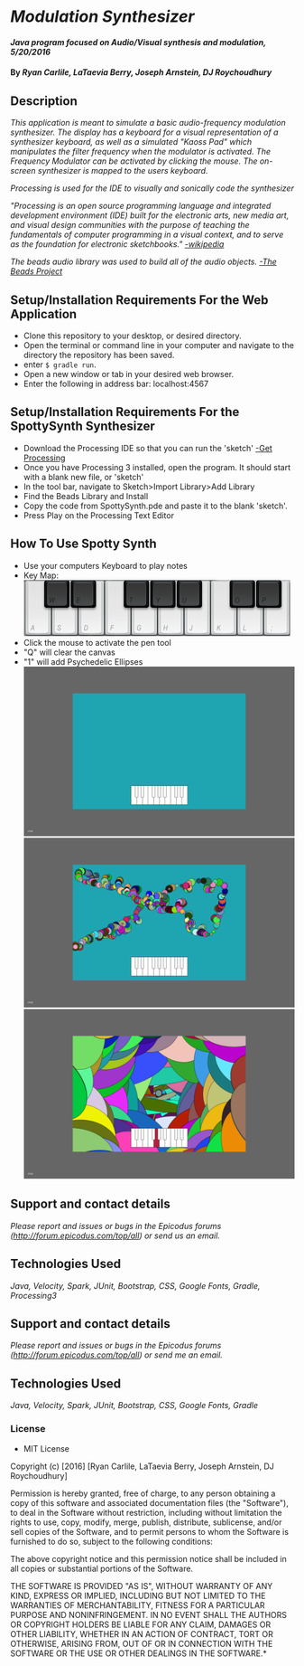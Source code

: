 # _Modulation Synthesizer_

#### _Java program focused on Audio/Visual synthesis and modulation, 5/20/2016_

#### By _**Ryan Carlile, LaTaevia Berry, Joseph Arnstein, DJ Roychoudhury**_

## Description

_This application is meant to simulate a basic audio-frequency modulation synthesizer. The display has a keyboard for a visual representation of a synthesizer keyboard, as well as a simulated "Kaoss Pad" which manipulates the filter frequency when the modulator is activated. The Frequency Modulator can be activated by clicking the mouse. The on-screen synthesizer is mapped to the users keyboard._

_Processing is used for the IDE to visually and sonically code the synthesizer_

_"Processing is an open source programming language and integrated development environment (IDE) built for the electronic arts, new media art, and visual design communities with the purpose of teaching the fundamentals of computer programming in a visual context, and to serve as the foundation for electronic sketchbooks." [-wikipedia](https://en.wikipedia.org/wiki/Processing_(programming_language))_

_The beads audio library was used to build all of the audio objects. [-The Beads Project](http://www.beadsproject.net/)_


## Setup/Installation Requirements For the Web Application

* Clone this repository to your desktop, or desired directory.
* Open the terminal or command line in your computer and navigate to the directory the repository has been saved.
* enter `$ gradle run`.
* Open a new window or tab in your desired web browser.
* Enter the following in address bar: localhost:4567

## Setup/Installation Requirements For the SpottySynth Synthesizer
* Download the Processing IDE so that you can run the 'sketch' [-Get Processing](https://processing.org/download/)
* Once you have Processing 3 installed, open the program. It should start with a blank new file, or 'sketch'
* In the tool bar, navigate to Sketch>Import Library>Add Library
* Find the Beads Library and Install
* Copy the code from SpottySynth.pde and paste it to the blank 'sketch'.
* Press Play on the Processing Text Editor
## How To Use Spotty Synth
* Use your computers Keyboard to play notes
* Key Map:
![Key Map](keyMap.jpg)
* Click the mouse to activate the pen tool
* "Q" will clear the canvas
* "1" will add Psychedelic Ellipses
![Set Up](spottySetUp.png)
![Pen](pen.png)
![Ellipses](spottypsych.png)
## Support and contact details

_Please report and issues or bugs in the Epicodus forums (http://forum.epicodus.com/top/all) or send us an email._

## Technologies Used

_Java, Velocity, Spark, JUnit, Bootstrap, CSS, Google Fonts, Gradle, Processing3_



## Support and contact details

_Please report and issues or bugs in the Epicodus forums (http://forum.epicodus.com/top/all) or send me an email._

## Technologies Used

_Java, Velocity, Spark, JUnit, Bootstrap, CSS, Google Fonts, Gradle_

### License

* MIT License

Copyright (c) [2016] [Ryan Carlile, LaTaevia Berry, Joseph Arnstein, DJ Roychoudhury]

Permission is hereby granted, free of charge, to any person obtaining a copy of this software and associated documentation files (the "Software"), to deal in the Software without restriction, including without limitation the rights to use, copy, modify, merge, publish, distribute, sublicense, and/or sell copies of the Software, and to permit persons to whom the Software is furnished to do so, subject to the following conditions:

The above copyright notice and this permission notice shall be included in all copies or substantial portions of the Software.

THE SOFTWARE IS PROVIDED "AS IS", WITHOUT WARRANTY OF ANY KIND, EXPRESS OR IMPLIED, INCLUDING BUT NOT LIMITED TO THE WARRANTIES OF MERCHANTABILITY, FITNESS FOR A PARTICULAR PURPOSE AND NONINFRINGEMENT. IN NO EVENT SHALL THE AUTHORS OR COPYRIGHT HOLDERS BE LIABLE FOR ANY CLAIM, DAMAGES OR OTHER LIABILITY, WHETHER IN AN ACTION OF CONTRACT, TORT OR OTHERWISE, ARISING FROM, OUT OF OR IN CONNECTION WITH THE SOFTWARE OR THE USE OR OTHER DEALINGS IN THE SOFTWARE.*
